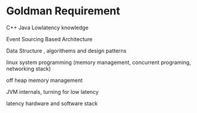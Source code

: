 # Goldman Requirement

C++ Java Lowlatency knowledge 

Event Sourcing Based Architecture

Data Structure , algorithems and design patterns

linux system programming \(memory management, concurrent programing, networking stack\)

off heap memory management

JVM internals, turning for low latency

latency hardware and software stack

